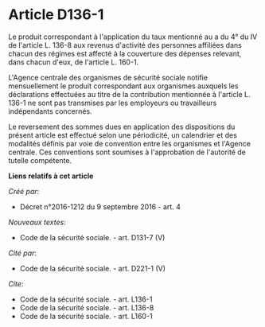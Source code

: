 # Article D136-1

Le produit correspondant à l'application du taux mentionné au a du 4° du IV de l'article L. 136-8 aux revenus d'activité des
personnes affiliées dans chacun des régimes est affecté à la couverture des dépenses relevant, dans chacun d'eux, de
l'article L. 160-1. 

L'Agence centrale des organismes de sécurité sociale notifie mensuellement le produit correspondant aux organismes auxquels
les déclarations effectuées au titre de la contribution mentionnée à l'article L. 136-1 ne sont pas transmises par les
employeurs ou travailleurs indépendants concernés. 

Le reversement des sommes dues en application des dispositions du présent article est effectué selon une périodicité, un
calendrier et des modalités définis par voie de convention entre les organismes et l'Agence centrale. Ces conventions sont
soumises à l'approbation de l'autorité de tutelle compétente.

**Liens relatifs à cet article**

_Créé par_:

  - Décret n°2016-1212 du 9 septembre 2016 - art. 4

_Nouveaux textes_:

  - Code de la sécurité sociale. - art. D131-7 (V)

_Cité par_:

  - Code de la sécurité sociale. - art. D221-1 (V)

_Cite_:

  - Code de la sécurité sociale. - art. L136-1
  - Code de la sécurité sociale. - art. L136-8
  - Code de la sécurité sociale. - art. L160-1
